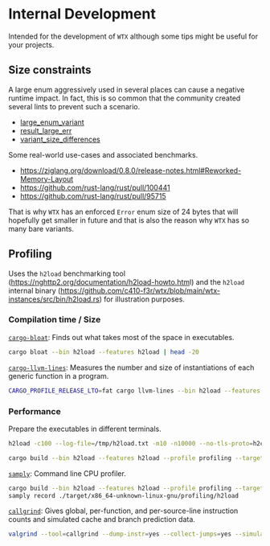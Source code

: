 # Internal Development

Intended for the development of `WTX` although some tips might be useful for your projects.

## Size constraints

A large enum aggressively used in several places can cause a negative runtime impact. In fact, this is so common that the community created several lints to prevent such a scenario.

- [large_enum_variant](https://rust-lang.github.io/rust-clippy/master/?groups=perf#large_enum_variant)
- [result_large_err](https://rust-lang.github.io/rust-clippy/master/?groups=perf#result_large_err)
- [variant_size_differences](https://doc.rust-lang.org/nightly/nightly-rustc/rustc_lint/types/static.VARIANT_SIZE_DIFFERENCES.html)

Some real-world use-cases and associated benchmarks.

* <https://ziglang.org/download/0.8.0/release-notes.html#Reworked-Memory-Layout>
* <https://github.com/rust-lang/rust/pull/100441>
* <https://github.com/rust-lang/rust/pull/95715>

That is why `WTX` has an enforced `Error` enum size of 24 bytes that will hopefully get smaller in future and that is also the reason why `WTX` has so many bare variants.

## Profiling

Uses the `h2load` benchmarking tool (<https://nghttp2.org/documentation/h2load-howto.htm>l) and the `h2load` internal binary (<https://github.com/c410-f3r/wtx/blob/main/wtx-instances/src/bin/h2load.rs>) for illustration purposes.

### Compilation time / Size

[`cargo-bloat`](https://github.com/RazrFalcon/cargo-bloat): Finds out what takes most of the space in executables.

```bash
cargo bloat --bin h2load --features h2load | head -20
```

[`cargo-llvm-lines`](https://github.com/dtolnay/cargo-llvm-lines): Measures the number and size of instantiations of each generic function in a program.

```bash
CARGO_PROFILE_RELEASE_LTO=fat cargo llvm-lines --bin h2load --features h2load --package wtx-instances --release | head -20
```

### Performance

Prepare the executables in different terminals.

```bash
h2load -c100 --log-file=/tmp/h2load.txt -m10 -n10000 --no-tls-proto=h2c http://localhost:9000
```

```bash
cargo build --bin h2load --features h2load --profile profiling --target x86_64-unknown-linux-gnu
```

[`samply`](https://github.com/mstange/samply): Command line CPU profiler.

```bash
cargo build --bin h2load --features h2load --profile profiling --target x86_64-unknown-linux-gnu
samply record ./target/x86_64-unknown-linux-gnu/profiling/h2load
```

[`callgrind`](https://valgrind.org/docs/manual/cg-manual.html): Gives global, per-function, and per-source-line instruction counts and simulated cache and branch prediction data.

```bash
valgrind --tool=callgrind --dump-instr=yes --collect-jumps=yes --simulate-cache=yes ./target/x86_64-unknown-linux-gnu/profiling/h2load
```